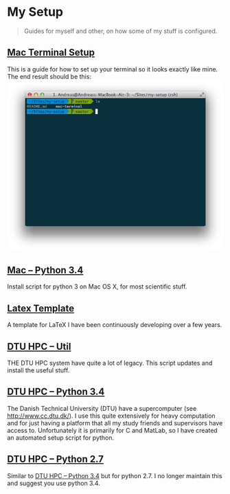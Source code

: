 # My Setup

> Guides for myself and other, on how some of my stuff is configured.

## [Mac Terminal Setup](mac-terminal)

This is a guide for how to set up your terminal so it looks exactly like mine.
The end result should be this:
![Terminal setup example](https://raw.githubusercontent.com/AndreasMadsen/my-setup/master/mac-terminal/example.png)

## [Mac – Python 3.4](mac-python3)

Install script for python 3 on Mac OS X, for most scientific stuff.

## [Latex Template](latex-template)

A template for LaTeX I have been continuously developing over a few years.

## [DTU HPC – Util](dtu-hpc-util)

THE DTU HPC system have quite a lot of legacy. This script updates and install
the useful stuff.

## [DTU HPC – Python 3.4](dtu-hpc-python3)

The Danish Technical University (DTU) have a supercomputer
(see http://www.cc.dtu.dk/). I use this quite extensively for heavy computation
and for just having a platform that all my study friends and supervisors have
access to. Unfortunately it is primarily for C and MatLab, so I have created
an automated setup script for python.

## [DTU HPC – Python 2.7](dtu-hpc-python2)

Similar to [DTU HPC – Python 3.4](dtu-hpc-python3) but for python 2.7. I
no longer maintain this and suggest you use python 3.4.

